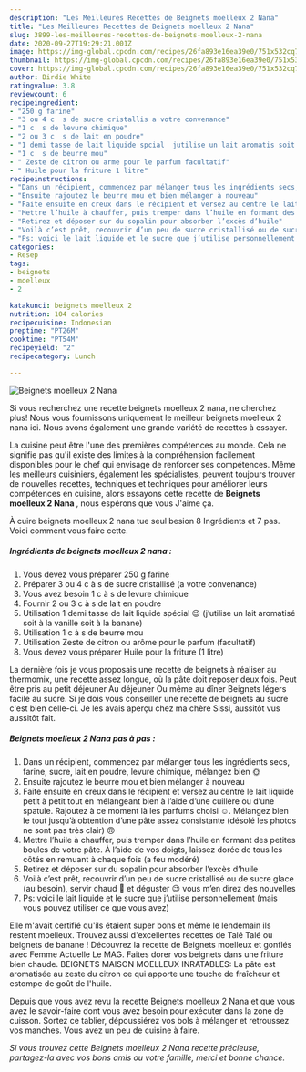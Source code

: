 ```yaml
---
description: "Les Meilleures Recettes de Beignets moelleux 2 Nana"
title: "Les Meilleures Recettes de Beignets moelleux 2 Nana"
slug: 3899-les-meilleures-recettes-de-beignets-moelleux-2-nana
date: 2020-09-27T19:29:21.001Z
image: https://img-global.cpcdn.com/recipes/26fa893e16ea39e0/751x532cq70/beignets-moelleux-2-nana-photo-principale-de-la-recette.jpg
thumbnail: https://img-global.cpcdn.com/recipes/26fa893e16ea39e0/751x532cq70/beignets-moelleux-2-nana-photo-principale-de-la-recette.jpg
cover: https://img-global.cpcdn.com/recipes/26fa893e16ea39e0/751x532cq70/beignets-moelleux-2-nana-photo-principale-de-la-recette.jpg
author: Birdie White
ratingvalue: 3.8
reviewcount: 6
recipeingredient:
- "250 g farine"
- "3 ou 4 c  s de sucre cristallis a votre convenance"
- "1 c  s de levure chimique"
- "2 ou 3 c  s de lait en poudre"
- "1 demi tasse de lait liquide spcial  jutilise un lait aromatis soit  la vanille soit  la banane"
- "1 c  s de beurre mou"
- " Zeste de citron ou arme pour le parfum facultatif"
- " Huile pour la friture 1 litre"
recipeinstructions:
- "Dans un récipient, commencez par mélanger tous les ingrédients secs, farine, sucre, lait en poudre, levure chimique, mélangez bien 🌞"
- "Ensuite rajoutez le beurre mou et bien mélanger à nouveau"
- "Faite ensuite en creux dans le récipient et versez au centre le lait liquide petit à petit tout en mélangeant bien à l’aide d’une cuillère ou d’une spatule. Rajoutez à ce moment là les parfums choisi ☺️. Mélangez bien le tout jusqu’à obtention d’une pâte assez consistante (désolé les photos ne sont pas très clair) 🙃"
- "Mettre l’huile à chauffer, puis tremper dans l’huile en formant des petites boules de votre pâte. À l’aide de vos doigts, laissez dorée de tous les côtés en remuant à chaque fois (a feu modéré)"
- "Retirez et déposer sur du sopalin pour absorber l’excès d’huile"
- "Voilà c’est prêt, recouvrir d’un peu de sucre cristallisé ou de sucre glace (au besoin), servir chaud 🥵 et déguster 😉 vous m’en direz des nouvelles"
- "Ps: voici le lait liquide et le sucre que j’utilise personnellement (mais vous pouvez utiliser ce que vous avez)"
categories:
- Resep
tags:
- beignets
- moelleux
- 2

katakunci: beignets moelleux 2 
nutrition: 104 calories
recipecuisine: Indonesian
preptime: "PT26M"
cooktime: "PT54M"
recipeyield: "2"
recipecategory: Lunch

---
```



![Beignets moelleux 2 Nana](https://img-global.cpcdn.com/recipes/26fa893e16ea39e0/751x532cq70/beignets-moelleux-2-nana-photo-principale-de-la-recette.jpg)

Si vous recherchez une recette beignets moelleux 2 nana, ne cherchez plus! Nous vous fournissons uniquement le meilleur beignets moelleux 2 nana ici. Nous avons également une grande variété de recettes à essayer.

La cuisine peut être l'une des premières compétences au monde. Cela ne signifie pas qu'il existe des limites à la compréhension facilement disponibles pour le chef qui envisage de renforcer ses compétences. Même les meilleurs cuisiniers, également les spécialistes, peuvent toujours trouver de nouvelles recettes, techniques et techniques pour améliorer leurs compétences en cuisine, alors essayons cette recette de <strong> Beignets moelleux 2 Nana </strong>, nous espérons que vous J'aime ça.

<!--inarticleads1-->

À cuire beignets moelleux 2 nana tue seul besion 8 Ingrédients et 7 pas. Voici comment vous faire cette.

##### Ingrédients de beignets moelleux 2 nana :

1. Vous devez vous préparer 250 g farine
1. Préparer 3 ou 4 c à s de sucre cristallisé (a votre convenance)
1. Vous avez besoin 1 c à s de levure chimique
1. Fournir 2 ou 3 c à s de lait en poudre
1. Utilisation 1 demi tasse de lait liquide spécial 😉 (j’utilise un lait aromatisé soit à la vanille soit à la banane)
1. Utilisation 1 c à s de beurre mou
1. Utilisation  Zeste de citron ou arôme pour le parfum (facultatif)
1. Vous devez vous préparer  Huile pour la friture (1 litre)


La dernière fois je vous proposais une recette de beignets à réaliser au thermomix, une recette assez longue, où la pâte doit reposer deux fois. Peut être pris au petit déjeuner Au déjeuner Ou même au dîner Beignets légers facile au sucre. Si je dois vous conseiller une recette de beignets au sucre c&#39;est bien celle-ci. Je les avais aperçu chez ma chère Sissi, aussitôt vus aussitôt fait. 

<!--inarticleads2-->

##### Beignets moelleux 2 Nana pas à pas :

1. Dans un récipient, commencez par mélanger tous les ingrédients secs, farine, sucre, lait en poudre, levure chimique, mélangez bien 🌞
1. Ensuite rajoutez le beurre mou et bien mélanger à nouveau
1. Faite ensuite en creux dans le récipient et versez au centre le lait liquide petit à petit tout en mélangeant bien à l’aide d’une cuillère ou d’une spatule. Rajoutez à ce moment là les parfums choisi ☺️. Mélangez bien le tout jusqu’à obtention d’une pâte assez consistante (désolé les photos ne sont pas très clair) 🙃
1. Mettre l’huile à chauffer, puis tremper dans l’huile en formant des petites boules de votre pâte. À l’aide de vos doigts, laissez dorée de tous les côtés en remuant à chaque fois (a feu modéré)
1. Retirez et déposer sur du sopalin pour absorber l’excès d’huile
1. Voilà c’est prêt, recouvrir d’un peu de sucre cristallisé ou de sucre glace (au besoin), servir chaud 🥵 et déguster 😉 vous m’en direz des nouvelles
1. Ps: voici le lait liquide et le sucre que j’utilise personnellement (mais vous pouvez utiliser ce que vous avez)


Elle m&#39;avait certifié qu&#39;ils étaient super bons et même le lendemain ils restent moelleux. Trouvez aussi d&#39;excellentes recettes de Talé Talé ou beignets de banane ! Découvrez la recette de Beignets moelleux et gonflés avec Femme Actuelle Le MAG. Faites dorer vos beignets dans une friture bien chaude. BEIGNETS MAISON MOELLEUX INRATABLES: La pâte est aromatisée au zeste du citron ce qui apporte une touche de fraîcheur et estompe de goût de l&#39;huile. 

<!--inarticleads1-->

<p>
Depuis que vous avez revu la recette Beignets moelleux 2 Nana et que vous avez le savoir-faire dont vous avez besoin pour exécuter dans la zone de cuisson. Sortez ce tablier, dépoussiérez vos bols à mélanger et retroussez vos manches. Vous avez un peu de cuisine à faire.
</p>

<p>
<i>Si vous trouvez cette Beignets moelleux 2 Nana recette précieuse, partagez-la avec vos bons amis ou votre famille, merci et bonne chance.</i>
</p>
